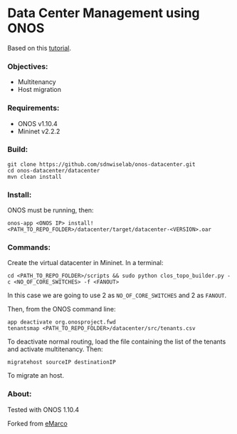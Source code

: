 # Data Center Management using ONOS

Based on this [tutorial](https://www.dropbox.com/sh/57jf7ki6a1e9s0r/AAAeB2kmHkT7rs1BCiutP2ENa/assignment2?dl=0).

### Objectives:

- Multitenancy
- Host migration

### Requirements:

- ONOS v1.10.4
- Mininet v2.2.2

### Build:

```
git clone https://github.com/sdnwiselab/onos-datacenter.git
cd onos-datacenter/datacenter
mvn clean install
```

### Install:

ONOS must be running, then:

```
onos-app <ONOS IP> install! <PATH_TO_REPO_FOLDER>/datacenter/target/datacenter-<VERSION>.oar
```

### Commands:

Create the virtual datacenter in Mininet. In a terminal:

```
cd <PATH_TO_REPO_FOLDER>/scripts && sudo python clos_topo_builder.py -c <NO_OF_CORE_SWITCHES> -f <FANOUT>
```
In this case we are going to use 2 as `NO_OF_CORE_SWITCHES` and 2 as `FANOUT`.

Then, from the ONOS command line:
```
app deactivate org.onosproject.fwd
tenantsmap <PATH_TO_REPO_FOLDER>/datacenter/src/tenants.csv
```
To deactivate normal routing, load the file containing the list of the tenants and activate multitenancy. Then:
```
migratehost sourceIP destinationIP
```
To migrate an host.

### About:

Tested with ONOS 1.10.4

Forked from [eMarco](https://github.com/eMarco/ONOS_Datacenter_app)